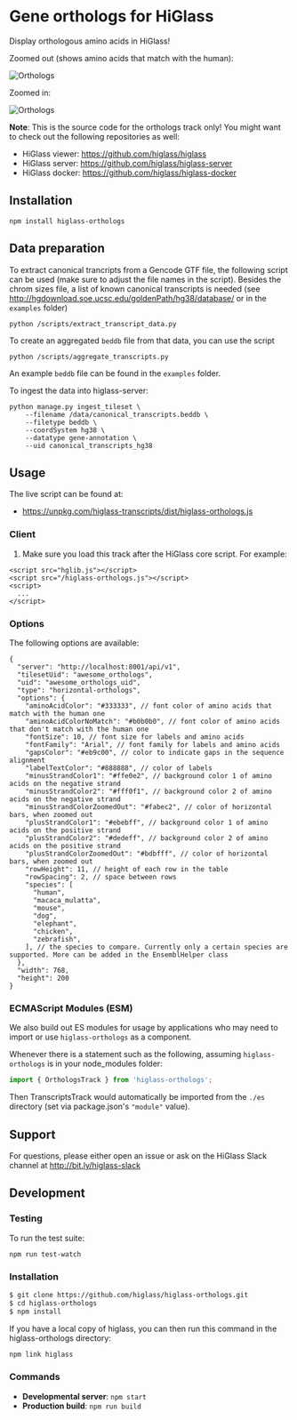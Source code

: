 # Gene orthologs for HiGlass

Display orthologous amino acids in HiGlass!

Zoomed out (shows amino acids that match with the human):

![Orthologs](https://aveit.s3.amazonaws.com/higlass/static/higlass-orthologs-zoomed-out.png)

Zoomed in:

![Orthologs](https://aveit.s3.amazonaws.com/higlass/static/higlass-orthologs-zoomed-in.png)

**Note**: This is the source code for the orthologs track only! You might want to check out the following repositories as well:

- HiGlass viewer: https://github.com/higlass/higlass
- HiGlass server: https://github.com/higlass/higlass-server
- HiGlass docker: https://github.com/higlass/higlass-docker

## Installation
 
```
npm install higlass-orthologs
```

## Data preparation

To extract canonical trancripts from a Gencode GTF file, the following script can be used (make sure to adjust the file names in the script). Besides the chrom sizes file, a list of known canonical transcripts is needed (see http://hgdownload.soe.ucsc.edu/goldenPath/hg38/database/ or in the `examples` folder)
```
python /scripts/extract_transcript_data.py
```

To create an aggregated `beddb` file from that data, you can use the script
```
python /scripts/aggregate_transcripts.py
```
An example `beddb` file can be found in the `examples` folder.

To ingest the data into higlass-server:
```
python manage.py ingest_tileset \
    --filename /data/canonical_transcripts.beddb \
    --filetype beddb \
    --coordSystem hg38 \
    --datatype gene-annotation \
    --uid canonical_transcripts_hg38
```

## Usage

The live script can be found at:

- https://unpkg.com/higlass-transcripts/dist/higlass-orthologs.js

### Client

1. Make sure you load this track after the HiGlass core script. For example:

```
<script src="hglib.js"></script>
<script src="/higlass-orthologs.js"></script>
<script>
  ...
</script>
```

### Options
The following options are available:
```
{
  "server": "http://localhost:8001/api/v1",
  "tilesetUid": "awesome_orthologs",
  "uid": "awesome_orthologs_uid",
  "type": "horizontal-orthologs",
  "options": {
    "aminoAcidColor": "#333333", // font color of amino acids that match with the human one
    "aminoAcidColorNoMatch": "#b0b0b0", // font color of amino acids that don't match with the human one
    "fontSize": 10, // font size for labels and amino acids
    "fontFamily": "Arial", // font family for labels and amino acids
    "gapsColor": "#eb9c00", // color to indicate gaps in the sequence alignment
    "labelTextColor": "#888888", // color of labels
    "minusStrandColor1": "#ffe0e2", // background color 1 of amino acids on the negative strand
    "minusStrandColor2": "#fff0f1", // background color 2 of amino acids on the negative strand
    "minusStrandColorZoomedOut": "#fabec2", // color of horizontal bars, when zoomed out
    "plusStrandColor1": "#ebebff", // background color 1 of amino acids on the positive strand
    "plusStrandColor2": "#dedeff", // background color 2 of amino acids on the positive strand
    "plusStrandColorZoomedOut": "#bdbfff", // color of horizontal bars, when zoomed out
    "rowHeight": 11, // height of each row in the table
    "rowSpacing": 2, // space between rows
    "species": [
      "human",
      "macaca_mulatta",
      "mouse",
      "dog",
      "elephant",
      "chicken",
      "zebrafish",
    ], // the species to compare. Currently only a certain species are supported. More can be added in the EnsemblHelper class
  },
  "width": 768,
  "height": 200
}
```

### ECMAScript Modules (ESM)

We also build out ES modules for usage by applications who may need to import or use `higlass-orthologs` as a component.

Whenever there is a statement such as the following, assuming `higlass-orthologs` is in your node_modules folder:
```javascript
import { OrthologsTrack } from 'higlass-orthologs';
```

Then TranscriptsTrack would automatically be imported from the `./es` directory (set via package.json's `"module"` value). 

## Support

For questions, please either open an issue or ask on the HiGlass Slack channel at http://bit.ly/higlass-slack

## Development

### Testing

To run the test suite:

```
npm run test-watch
```

### Installation

```bash
$ git clone https://github.com/higlass/higlass-orthologs.git
$ cd higlass-orthologs
$ npm install
```
If you have a local copy of higlass, you can then run this command in the higlass-orthologs directory:

```bash
npm link higlass
```

### Commands

 - **Developmental server**: `npm start`
 - **Production build**: `npm run build`
